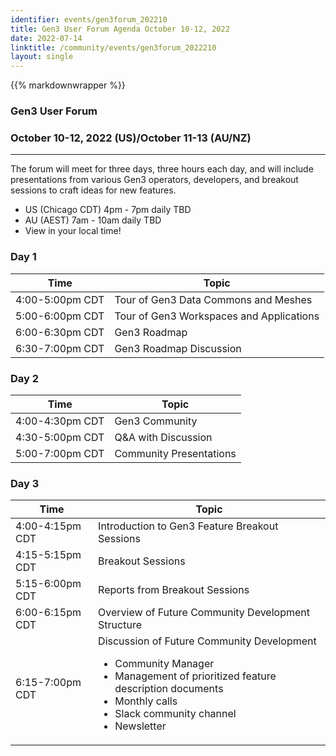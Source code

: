 ```yaml
---
identifier: events/gen3forum_202210
title: Gen3 User Forum Agenda October 10-12, 2022
date: 2022-07-14
linktitle: /community/events/gen3forum_2022210
layout: single
---
```


{{% markdownwrapper %}}

### Gen3 User Forum
### October 10-12, 2022 (US)/October 11-13 (AU/NZ)
* * *
The forum will meet for three days, three hours each day, and will include presentations from various Gen3 operators, developers, and breakout sessions to craft ideas for new features.
<ul>
   <li> US (Chicago CDT) 4pm - 7pm daily TBD
   <li> AU (AEST) 7am - 10am daily TBD </li>
   <li> <a href:   >View in your local time</a>! </li>
</ul>


### Day 1
| Time | Topic |
| ---------- | --------------------------------- |
| 4:00-5:00pm CDT | Tour of Gen3 Data Commons and Meshes |
| 5:00-6:00pm CDT | Tour of Gen3 Workspaces and Applications |
| 6:00-6:30pm CDT | Gen3 Roadmap |
| 6:30-7:00pm CDT | Gen3 Roadmap Discussion|

### Day 2
| Time | Topic |
| ---------------- | --------------------------------- |
| 4:00-4:30pm CDT | Gen3 Community |
| 4:30-5:00pm CDT | Q&A with Discussion |
| 5:00-7:00pm CDT | Community Presentations |

### Day 3
| Time | Topic |
| ---------------- | --------------------------------- |
| 4:00-4:15pm CDT | Introduction to Gen3 Feature Breakout Sessions |
| 4:15-5:15pm CDT | Breakout Sessions |
| 5:15-6:00pm CDT | Reports from Breakout Sessions |
| 6:00-6:15pm CDT | Overview of Future Community Development Structure |
| 6:15-7:00pm CDT | Discussion of Future Community Development <ul><li> Community Manager </li> <li> Management of prioritized feature description documents </li> <li> Monthly calls </li> <li> Slack community channel </li> <li> Newsletter </li> </ul>
